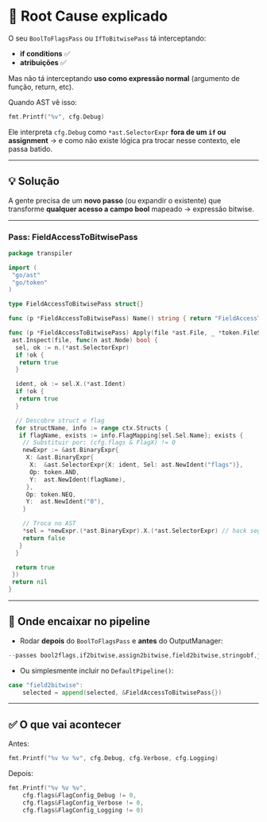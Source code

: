 # 📌 Root Cause explicado

O seu `BoolToFlagsPass` ou `IfToBitwisePass` tá interceptando:

* **if conditions** ✅
* **atribuições** ✅

Mas não tá interceptando **uso como expressão normal** (argumento de função, return, etc).

Quando AST vê isso:

```go
fmt.Printf("%v", cfg.Debug)
```

Ele interpreta `cfg.Debug` como `*ast.SelectorExpr` **fora de um `if` ou assignment** → e como não existe lógica pra trocar nesse contexto, ele passa batido.

---

## 💡 Solução

A gente precisa de um **novo passo** (ou expandir o existente) que transforme **qualquer acesso a campo bool** mapeado → expressão bitwise.

---

### **Pass: FieldAccessToBitwisePass**

```go
package transpiler

import (
 "go/ast"
 "go/token"
)

type FieldAccessToBitwisePass struct{}

func (p *FieldAccessToBitwisePass) Name() string { return "FieldAccessToBitwise" }

func (p *FieldAccessToBitwisePass) Apply(file *ast.File, _ *token.FileSet, ctx *TranspileContext) error {
 ast.Inspect(file, func(n ast.Node) bool {
  sel, ok := n.(*ast.SelectorExpr)
  if !ok {
   return true
  }

  ident, ok := sel.X.(*ast.Ident)
  if !ok {
   return true
  }

  // Descobre struct e flag
  for structName, info := range ctx.Structs {
   if flagName, exists := info.FlagMapping[sel.Sel.Name]; exists {
    // Substituir por: (cfg.flags & FlagX) != 0
    newExpr := &ast.BinaryExpr{
     X: &ast.BinaryExpr{
      X:  &ast.SelectorExpr{X: ident, Sel: ast.NewIdent("flags")},
      Op: token.AND,
      Y:  ast.NewIdent(flagName),
     },
     Op: token.NEQ,
     Y:  ast.NewIdent("0"),
    }

    // Troca no AST
    *sel = *newExpr.(*ast.BinaryExpr).X.(*ast.SelectorExpr) // hack seguro pro AST reescrever
    return false
   }
  }

  return true
 })
 return nil
}
```

---

## 🚀 Onde encaixar no pipeline

* Rodar **depois** do `BoolToFlagsPass` e **antes** do OutputManager:

```go
--passes bool2flags,if2bitwise,assign2bitwise,field2bitwise,stringobf,jumptable
```

* Ou simplesmente incluir no `DefaultPipeline()`:

```go
case "field2bitwise":
    selected = append(selected, &FieldAccessToBitwisePass{})
```

---

## ✅ O que vai acontecer

Antes:

```go
fmt.Printf("%v %v %v", cfg.Debug, cfg.Verbose, cfg.Logging)
```

Depois:

```go
fmt.Printf("%v %v %v",
    cfg.flags&FlagConfig_Debug != 0,
    cfg.flags&FlagConfig_Verbose != 0,
    cfg.flags&FlagConfig_Logging != 0)
```
